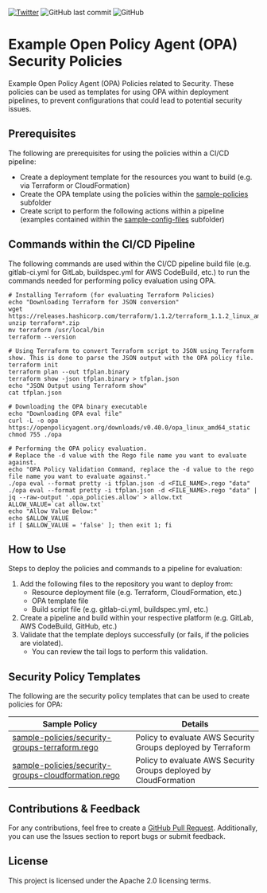 [![Twitter](https://img.shields.io/twitter/url?label=Follow%20Me%21&style=social&url=https%3A%2F%2Ftwitter.com%2Fjdubm31)](https://twitter.com/jdubm31)
![GitHub last commit](https://img.shields.io/github/last-commit/hackersifu/example_opa_security_policies)
![GitHub](https://img.shields.io/github/license/hackersifu/example_opa_security_policies)

# Example Open Policy Agent (OPA) Security Policies
Example Open Policy Agent (OPA) Policies related to Security. These policies can be used as templates for using OPA within deployment pipelines, to prevent configurations that could lead to potential security issues.

## Prerequisites
The following are prerequisites for using the policies within a CI/CD pipeline:
- Create a deployment template for the resources you want to build (e.g. via Terraform or CloudFormation)
- Create the OPA template using the policies within the [sample-policies](https://github.com/hackersifu/example_opa_security_policies/tree/main/sample-policies) subfolder
- Create script to perform the following actions within a pipeline (examples contained within the [sample-config-files](https://github.com/hackersifu/example_opa_security_policies/tree/main/sample-config-files) subfolder)

## Commands within the CI/CD Pipeline
The following commands are used within the CI/CD pipeline build file (e.g. gitlab-ci.yml for GitLab, buildspec.yml for AWS CodeBuild, etc.) to run the commands needed for performing policy evaluation using OPA.
```
# Installing Terraform (for evaluating Terraform Policies)
echo "Downloading Terraform for JSON conversion"
wget https://releases.hashicorp.com/terraform/1.1.2/terraform_1.1.2_linux_amd64.zip
unzip terraform*.zip
mv terraform /usr/local/bin
terraform --version

# Using Terraform to convert Terraform script to JSON using Terraform show. This is done to parse the JSON output with the OPA policy file.
terraform init
terraform plan --out tfplan.binary
terraform show -json tfplan.binary > tfplan.json
echo "JSON Output using Terraform show"
cat tfplan.json

# Downloading the OPA binary executable
echo "Downloading OPA eval file"
curl -L -o opa https://openpolicyagent.org/downloads/v0.40.0/opa_linux_amd64_static
chmod 755 ./opa

# Performing the OPA policy evaluation.
# Replace the -d value with the Rego file name you want to evaluate against.
echo "OPA Policy Validation Command, replace the -d value to the rego file name you want to evaluate against."
./opa eval --format pretty -i tfplan.json -d <FILE_NAME>.rego "data"
./opa eval --format pretty -i tfplan.json -d <FILE_NAME>.rego "data" | jq --raw-output '.opa_policies.allow' > allow.txt
ALLOW_VALUE=`cat allow.txt`
echo "Allow Value Below:"
echo $ALLOW_VALUE
if [ $ALLOW_VALUE = 'false' ]; then exit 1; fi
```

## How to Use
Steps to deploy the policies and commands to a pipeline for evaluation:
1. Add the following files to the repository you want to deploy from:
   * Resource deployment file (e.g. Terraform, CloudFormation, etc.)
   * OPA template file
   * Build script file (e.g. gitlab-ci.yml, buildspec.yml, etc.)
2. Create a pipeline and build within your respective platform (e.g. GitLab, AWS CodeBuild, GitHub, etc.)
3. Validate that the template deploys successfully (or fails, if the policies are violated).
   * You can review the tail logs to perform this validation.

## Security Policy Templates
The following are the security policy templates that can be used to create policies for OPA:

| Sample Policy                                 | Details                                                           |
| --------------------------------------------- | ----------------------------------------------------------------- |
| [sample-policies/security-groups-terraform.rego](https://github.com/hackersifu/example_opa_security_policies/blob/main/sample-policies/security-groups-terraform.rego) | Policy to evaluate AWS Security Groups deployed by Terraform |
| [sample-policies/security-groups-cloudformation.rego](https://github.com/hackersifu/example_opa_security_policies/blob/main/sample-policies/security-groups-cloudformation.rego) | Policy to evaluate AWS Security Groups deployed by CloudFormation |

## Contributions & Feedback
For any contributions, feel free to create a [GitHub Pull Request](https://github.com/hackersifu/example_opa_security_policies/pulls). Additionally, you can use the Issues section to report bugs or submit feedback.

## License
This project is licensed under the Apache 2.0 licensing terms.
